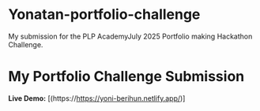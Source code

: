 # Yonatan-portfolio-challenge
My submission for the PLP AcademyJuly 2025 Portfolio making Hackathon Challenge.
# My Portfolio Challenge Submission

**Live Demo:** [(https://https://yoni-berihun.netlify.app/)]
